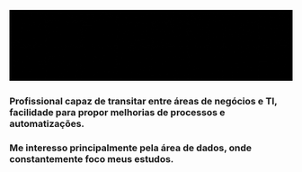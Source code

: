 
<p align="center">
  <img src="https://github.com/marinatoshioka/marinatoshioka/blob/main/banner.gif"/>
</p>


### Profissional capaz de transitar entre áreas de negócios e TI, facilidade para propor melhorias de processos e automatizações.

### Me interesso principalmente pela área de dados, onde constantemente foco meus estudos.

<!--
**marinatoshioka/marinatoshioka** is a ✨ _special_ ✨ repository because its `README.md` (this file) appears on your GitHub profile.

-->
